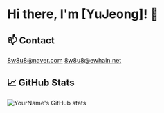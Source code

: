 # Hi there, I'm [YuJeong]! 👋

## 📫 Contact
8w8u8@naver.com 
8w8u8@ewhain.net

## 📈 GitHub Stats
![YourName's GitHub stats](https://github-readme-stats.vercel.app/api?username=yourusername&show_icons=true&theme=radical)
